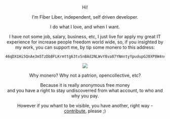 <p align="center">
  Hi!
</p>
<p align="center">
  I'm Fiber Liber, independent, self driven developer.
</p>
<p align="center">
  I do what I love, and when I want.
</p>
<p align="center">
  I have not some job, salary, business, etc, I just live for apply my great IT experience for increase people freedom world wide, so, if you insighted by my work, you can support me, by tip some monero to this address:
</p>

```
46qDX1Hi5QnAe3m5TzDbBFLKrmttg63tv5nBAd2NLWvY8va87YNmntyYpudupGJ8XP8W4n44FmCk21dXS9aUy5Y865aoSat
```

<p align="center">
  <img src="https://github.com/user-attachments/assets/e9365140-bc1a-4e42-81b6-78a9647c0d43">
</p>
<p align="center">
  Why monero? Why not a patrion, opencollective, etc?
</p>
<p align="center">
  Because it is really anonymous free money<br>and you have a right to stay undiscoverred from what account, to who and why you pay.
</p>
<p align="center">
  However if you whant to be visible, you have another, right way - <a href="https://github.com/libercoder">contribute</a>, please ;)
</p>

